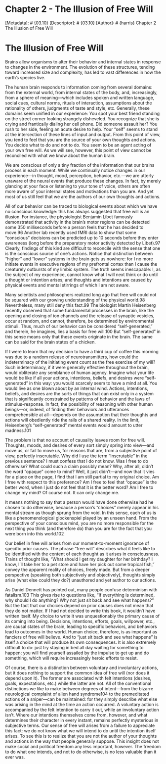 # Chapter 2 - The Illusion of Free Will
[Metadata]: # {03.10}
[Descriptor]: # {03.10}
[Author]: # {harris}
Chapter 2
The Illusion of Free Will
# The Illusion of Free Will
Brains allow organisms to alter their behavior and internal states in response
to changes in the environment. The evolution of these structures, tending
toward increased size and complexity, has led to vast differences in how the
earth’s species live.

The human brain responds to information coming from several domains: from the
external world, from internal states of the body, and, increasingly, from a
sphere of meaning—which includes spoken and written language, social cues,
cultural norms, rituals of interaction, assumptions about the rationality of
others, judgments of taste and style, etc. Generally, these domains seem
unified in our experience: You spot your best friend standing on the street
corner looking strangely disheveled. You recognize that she is crying and
frantically dialing her cell phone. Did someone assault her? You rush to her
side, feeling an acute desire to help. Your “self” seems to stand at the
intersection of these lines of input and output. From this point of view, you
tend to feel that you are the source of your own thoughts and actions. You
decide what to do and not to do. You seem to be an agent acting of your own
free will. As we will see, however, this point of view cannot be reconciled
with what we know about the human brain.

We are conscious of only a tiny fraction of the information that our brains
process in each moment. While we continually notice changes in our
experience—in thought, mood, perception, behavior, etc.—we are utterly unaware
of the neural events that produce these changes. In fact, by merely glancing at
your face or listening to your tone of voice, others are often more aware of
your internal states and motivations than you are. And yet most of us still
feel that we are the authors of our own thoughts and actions.

All of our behavior can be traced to biological events about which we have no
conscious knowledge: this has always suggested that free will is an illusion.
For instance, the physiologist Benjamin Libet famously demonstrated that
activity in the brain’s motor regions can be detected some 350 milliseconds
before a person feels that he has decided to move.96 Another lab recently used
fMRI data to show that some “conscious” decisions can be predicted up to 10
seconds before they enter awareness (long before the preparatory motor activity
detected by Libet).97 Clearly, findings of this kind are difficult to reconcile
with the sense that one is the conscious source of one’s actions. Notice that
distinction between “higher” and “lower” systems in the brain gets us nowhere:
for I no more initiate events in executive regions of my prefrontal cortex than
I cause the creaturely outbursts of my limbic system. The truth seems
inescapable: I, as the subject of my experience, cannot know what I will next
think or do until a thought or intention arises; and thoughts and intentions
are caused by physical events and mental stirrings of which I am not aware.

Many scientists and philosophers realized long ago that free will could not be
squared with our growing understanding of the physical world.98 Nevertheless,
many still deny this fact.99 The biologist Martin Heisenberg recently observed
that some fundamental processes in the brain, like the opening and closing of
ion channels and the release of synaptic vesicles, occur at random, and cannot,
therefore, be determined by environmental stimuli. Thus, much of our behavior
can be considered “self-generated,” and therein, he imagines, lies a basis for
free will.100 But “self-generated” in this sense means only that these events
originate in the brain. The same can be said for the brain states of a chicken.

If I were to learn that my decision to have a third cup of coffee this morning
was due to a random release of neurotransmitters, how could the indeterminacy
of the initiating event count as the free exercise of my will? Such
indeterminacy, if it were generally effective throughout the brain, would
obliterate any semblance of human agency. Imagine what your life would be like
if all your actions, intentions, beliefs, and desires were “self-generated” in
this way: you would scarcely seem to have a mind at all. You would live as one
blown about by an internal wind. Actions, intentions, beliefs, and desires are
the sorts of things that can exist only in a system that is significantly
constrained by patterns of behavior and the laws of stimulus-response. In fact,
the possibility of reasoning with other human beings—or, indeed, of finding
their behaviors and utterances comprehensible at all—depends on the assumption
that their thoughts and actions will obediently ride the rails of a shared
reality. In the limit, Heisenberg’s “self-generated” mental events would amount
to utter madness.101

The problem is that no account of causality leaves room for free will.
Thoughts, moods, and desires of every sort simply spring into view—and move us,
or fail to move us, for reasons that are, from a subjective point of view,
perfectly inscrutable. Why did I use the term “inscrutable” in the previous
sentence? I must confess that I do not know. Was I free to do otherwise? What
could such a claim possibly mean? Why, after all, didn’t the word “opaque” come
to mind? Well, it just didn’t—and now that it vies for a place on the page, I
find that I am still partial to my original choice. Am I free with respect to
this preference? Am I free to feel that “opaque” is the better word, when I
just do not feel that it is the better word? Am I free to change my mind? Of
course not. It can only change me.

It means nothing to say that a person would have done otherwise had he chosen
to do otherwise, because a person’s “choices” merely appear in his mental
stream as though sprung from the void. In this sense, each of us is like a
phenomenological glockenspiel played by an unseen hand. From the perspective of
your conscious mind, you are no more responsible for the next thing you think
(and therefore do) than you are for the fact that you were born into this
world.102

Our belief in free will arises from our moment-to-moment ignorance of specific
prior causes. The phrase “free will” describes what it feels like to be
identified with the content of each thought as it arises in consciousness.
Trains of thought like, “What should I get my daughter for her birthday? I
know, I’ll take her to a pet store and have her pick out some tropical fish,”
convey the apparent reality of choices, freely made. But from a deeper
perspective (speaking both subjectively and objectively), thoughts simply arise
(what else could they do?) unauthored and yet author to our actions.


As Daniel Dennett has pointed out, many people confuse determinism with
fatalism.103 This gives rise to questions like, “If everything is determined,
why should I do anything? Why not just sit back and see what happens?” But the
fact that our choices depend on prior causes does not mean that they do not
matter. If I had not decided to write this book, it wouldn’t have written
itself. My choice to write it was unquestionably the primary cause of its
coming into being. Decisions, intentions, efforts, goals, willpower, etc., are
causal states of the brain, leading to specific behaviors, and behaviors lead
to outcomes in the world. Human choice, therefore, is as important as fanciers
of free will believe. And to “just sit back and see what happens” is itself a
choice that will produce its own consequences. It is also extremely difficult
to do: just try staying in bed all day waiting for something to happen; you
will find yourself assailed by the impulse to get up and do something, which
will require increasingly heroic efforts to resist.

Of course, there is a distinction between voluntary and involuntary actions,
but it does nothing to support the common idea of free will (nor does it depend
upon it). The former are associated with felt intentions (desires, goals,
expectations, etc.) while the latter are not. All of the conventional
distinctions we like to make between degrees of intent—from the bizarre
neurological complaint of alien hand syndrome104 to the premeditated actions of
a sniper—can be maintained: for they simply describe what else was arising in
the mind at the time an action occurred. A voluntary action is accompanied by
the felt intention to carry it out, while an involuntary action isn’t. Where
our intentions themselves come from, however, and what determines their
character in every instant, remains perfectly mysterious in subjective terms.
Our sense of free will arises from a failure to appreciate this fact: we do not
know what we will intend to do until the intention itself arises. To see this
is to realize that you are not the author of your thoughts and actions in the
way that people generally suppose. This insight does not make social and
political freedom any less important, however. The freedom to do what one
intends, and not to do otherwise, is no less valuable than it ever was.

